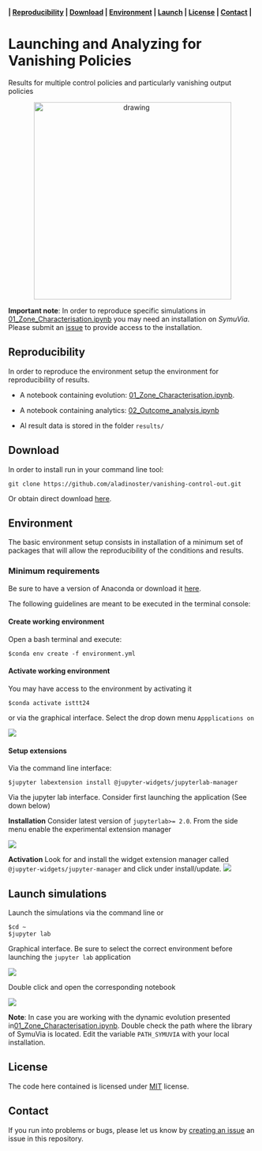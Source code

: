 **| [Reproducibility](#reproducibility) | [Download](#download) | [Environment](#environment) | [Launch](#launch-simulations) | [License](#license) | [Contact](#contact) |**

# Launching and Analyzing for Vanishing Policies  

Results for multiple control policies and particularly vanishing output policies

<div style="text-align:center"><img src="images/zones.png" alt="drawing" width="400"/></div>

**Important note**: In order to reproduce specific simulations in [01_Zone_Characterisation.ipynb](01_Zone_Characterisation.ipynb) you may need an installation on *SymuVia*. Please submit an [issue](https://github.com/aladinoster/vanishing-control-out/issues/new) to provide access to the installation.

## Reproducibility 

In order to reproduce the environment setup the environment for reproducibility of results. 

* A notebook containing evolution: [01_Zone_Characterisation.ipynb](01_Zone_Characterisation.ipynb). 

* A notebook containing analytics: [02_Outcome_analysis.ipynb](02_Outcome_analysis.ipynb)  

* Al result data is stored in the folder `results/`

## Download 

In order to install run in your command line tool:

```{bash}
git clone https://github.com/aladinoster/vanishing-control-out.git
```
Or obtain direct download [here](https://github.com/aladinoster/vanishing-control-out/archive/master.zip). 


## Environment

The basic environment setup consists in installation of a minimum set of packages that will allow the reproducibility of the conditions and results. 

### Minimum requirements

Be sure to have a version of Anaconda or download it [here](https://www.anaconda.com/distribution/). 

The following guidelines are meant to be executed in the terminal console: 

#### Create working environment

Open a bash terminal and execute: 

```
$conda env create -f environment.yml
```
#### Activate working environment

You may have access to the environment by activating it

```
$conda activate isttt24
```

or via the graphical interface. Select the drop down menu `Appplications on`

![](images/environment.png)

#### Setup extensions 

Via the command line interface:

```
$jupyter labextension install @jupyter-widgets/jupyterlab-manager 
```

Via the jupyter lab interface. Consider first launching the application (See down below)

**Installation** 
Consider latest version of `jupyterlab>= 2.0`. From the side menu enable the experimental extension manager

 ![](images/extension-activation.png)  

**Activation**
Look for and install the widget extension manager called `@jupyter-widgets/jupyter-manager` and click under install/update. 
 ![](images/extension-installation.png)


## Launch simulations

Launch the simulations via the command line or

``` 
$cd ~
$jupyter lab 
```

Graphical interface. Be sure to select the correct environment before launching the `jupyter lab` application

![](images/anaconda.png)

Double click and open the corresponding notebook

![](images/notebook.png)

**Note**: In case you are working with the dynamic evolution presented in[01_Zone_Characterisation.ipynb](01_Zone_Characterisation.ipynb). Double check the path where the library of SymuVia is located. Edit the variable `PATH_SYMUVIA` with your local installation. 


## License 

The code here contained is licensed under [MIT](LICENSE) license.

## Contact 

If you run into problems or bugs, please let us know by [creating an issue](https://ci.tno.nl/gitlab/paco.hamers-tno/ensemble_drivermodel/issues/new) an issue in this repository.